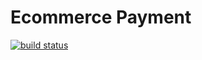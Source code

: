 # Ecommerce Payment

[![build status](https://gitlab-ci.heyday.net.nz/projects/5/status.png?ref=master)](https://gitlab-ci.heyday.net.nz/projects/5?ref=master)